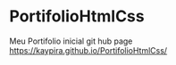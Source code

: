 # PortifolioHtmlCss
Meu Portifolio inicial
git hub  page https://kaypira.github.io/PortifolioHtmlCss/
